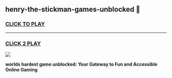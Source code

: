 
## henry-the-stickman-games-unblocked 👋
<h3>
<a href="https://premium.freeplayer.one?title=henry-the-stickman-games-unblocked&ref=14F">CLICK TO PLAY</a></h3>
<hr>

<h3>
<a href="https://premium.freeplayer.one?title=henry-the-stickman-games-unblocked&ref=14F">CLICK 2 PLAY</a>
  
</h3>

<a href="https://premium.freeplayer.one?title=henry-the-stickman-games-unblocked&ref=12F/"><img src="https://clearcache.store/games.png"></a>


**worlds hardest game unblocked: Your Gateway to Fun and Accessible Online Gaming**
